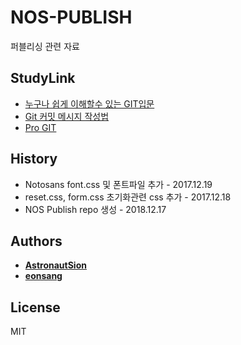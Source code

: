 # NOS-PUBLISH

퍼블리싱 관련 자료


## StudyLink
- [누구나 쉽게 이해할수 있는 GIT입문](https://backlog.com/git-tutorial/kr/intro/intro4_5.html)
- [Git 커밋 메시지 작성법](https://item4.github.io/2016-11-01/How-to-Write-a-Git-Commit-Message/#why-not-how)
- [Pro GIT](https://git-scm.com/book/ko/v2)

## History

- Notosans font.css 및 폰트파일 추가 - 2017.12.19
- reset.css, form.css 초기화관련 css 추가 - 2017.12.18
- NOS Publish repo 생성 - 2018.12.17  

## Authors

* [**AstronautSion**](https://github.com/AstronautSion)
* [**eonsang**](https://github.com/eonsang) 

## License

MIT